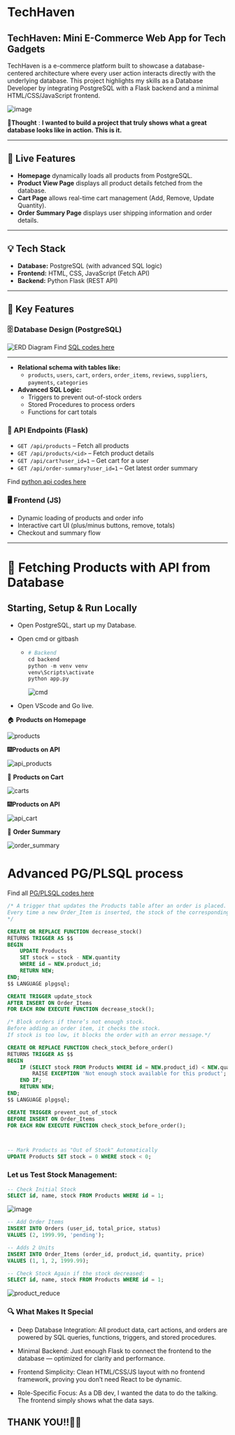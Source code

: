 # TechHaven

## TechHaven: Mini E-Commerce Web App for Tech Gadgets

TechHaven is a e-commerce platform built to showcase a database-centered architecture where every user action interacts directly with the underlying database. This project highlights my skills as a Database Developer by integrating PostgreSQL with a Flask backend and a minimal HTML/CSS/JavaScript frontend.

![image](https://github.com/user-attachments/assets/cad4272f-26fc-4e94-8b09-189cc9901253)


💭**Thought** : **I wanted to build a project that truly shows what a great database looks like in action. This is it.**

---

## 🚀 Live Features
- **Homepage** dynamically loads all products from PostgreSQL.
- **Product View Page** displays all product details fetched from the database.
- **Cart Page** allows real-time cart management (Add, Remove, Update Quantity).
- **Order Summary Page** displays user shipping information and order details.

---

## 💡 Tech Stack
- **Database:** PostgreSQL (with advanced SQL logic)
- **Frontend:** HTML, CSS, JavaScript (Fetch API)
- **Backend:** Python Flask (REST API)

---

## 🧠 Key Features
### 🗄️ Database Design (PostgreSQL)
![ERD Diagram](https://github.com/user-attachments/assets/9a5a06c4-f46f-4fb3-be65-13b33a2764c2)
Find [SQL codes here](https://github.com/Teekafey/Tech_Haven/blob/main/Tables%20and%20Relationships.sql)

---------
- **Relational schema with tables like:** 
  - `products`, `users`, `cart`, `orders`, `order_items`, `reviews`, `suppliers`, `payments`, `categories`
- **Advanced SQL Logic:**
  - Triggers to prevent out-of-stock orders
  - Stored Procedures to process orders
  - Functions for cart totals

### 🧩 API Endpoints (Flask)
- `GET /api/products` – Fetch all products
- `GET /api/products/<id>` – Fetch product details
- `GET /api/cart?user_id=1` – Get cart for a user
- `GET /api/order-summary?user_id=1` – Get latest order summary

Find [python api codes here](https://github.com/Teekafey/Tech_Haven/blob/main/Python_api.py)

### 🖥️ Frontend (JS)
- Dynamic loading of products and order info
- Interactive cart UI (plus/minus buttons, remove, totals)
- Checkout and summary flow

---
# 🚀 Fetching Products with API from Database 
## Starting, Setup & Run Locally

- Open PostgreSQL, start up my Database.
- Open cmd or gitbash
    - ```python
      # Backend
      cd backend
      python -m venv venv
      venv\Scripts\activate
      python app.py
      ```
      ![cmd ](https://github.com/user-attachments/assets/4350c583-e77d-4432-a40f-bf53a7af2e3a)

- Open VScode and Go live.

  
🏠 **Products on Homepage**

![products](https://github.com/user-attachments/assets/847dd404-518c-4139-a830-e9983f7d7d3e)

🎆**Products on API**

![api_products](https://github.com/user-attachments/assets/fa384615-d618-4867-b24a-7c51476fbd24)

🛒 **Products on Cart**

![carts](https://github.com/user-attachments/assets/37f6d9c5-3803-4821-8753-5fc5d4c80bc7)

🎆**Products on API**

![api_cart](https://github.com/user-attachments/assets/af871d10-37be-498f-9e65-9a865476cf9a)

💱 **Order Summary** 

![order_summary](https://github.com/user-attachments/assets/3320234f-8afe-4b42-8cd7-f8e2fbc4764f)

# Advanced PG/PLSQL process
Find all [PG/PLSQL codes here](https://github.com/Teekafey/Tech_Haven/blob/main/Triggers%20and%20Functions.sql)

```SQL
/* A trigger that updates the Products table after an order is placed.
Every time a new Order_Item is inserted, the stock of the corresponding product is reduced.
*/

CREATE OR REPLACE FUNCTION decrease_stock()
RETURNS TRIGGER AS $$
BEGIN
    UPDATE Products
    SET stock = stock - NEW.quantity
    WHERE id = NEW.product_id;
    RETURN NEW;
END;
$$ LANGUAGE plpgsql;

CREATE TRIGGER update_stock
AFTER INSERT ON Order_Items
FOR EACH ROW EXECUTE FUNCTION decrease_stock();

/* Block orders if there’s not enough stock.
Before adding an order item, it checks the stock.
If stock is too low, it blocks the order with an error message.*/

CREATE OR REPLACE FUNCTION check_stock_before_order()
RETURNS TRIGGER AS $$
BEGIN
    IF (SELECT stock FROM Products WHERE id = NEW.product_id) < NEW.quantity THEN
        RAISE EXCEPTION 'Not enough stock available for this product';
    END IF;
    RETURN NEW;
END;
$$ LANGUAGE plpgsql;

CREATE TRIGGER prevent_out_of_stock
BEFORE INSERT ON Order_Items
FOR EACH ROW EXECUTE FUNCTION check_stock_before_order();



-- Mark Products as "Out of Stock" Automatically
UPDATE Products SET stock = 0 WHERE stock < 0;
```

### Let us Test Stock Management:
```SQL
-- Check Initial Stock
SELECT id, name, stock FROM Products WHERE id = 1;
```
![image](https://github.com/user-attachments/assets/52832e92-cb9d-4431-ab86-ddbbe27ff418)

```SQL
-- Add Order Items 
INSERT INTO Orders (user_id, total_price, status) 
VALUES (2, 1999.99, 'pending');

-- Adds 2 Units 
INSERT INTO Order_Items (order_id, product_id, quantity, price)
VALUES (1, 1, 2, 1999.99);

-- Check Stock Again if the stock decreased:
SELECT id, name, stock FROM Products WHERE id = 1;
```
![product_reduce](https://github.com/user-attachments/assets/6329a25a-dbc3-477d-9af7-85a2570ba4be)

### 🔍 What Makes It Special
- Deep Database Integration: All product data, cart actions, and orders are powered by SQL queries, functions, triggers, and stored procedures.

- Minimal Backend: Just enough Flask to connect the frontend to the database — optimized for clarity and performance.

- Frontend Simplicity: Clean HTML/CSS/JS layout with no frontend framework, proving you don’t need React to be dynamic.

- Role-Specific Focus: As a DB dev, I wanted the data to do the talking. The frontend simply shows what the data says.

## THANK YOU!!🙏🏽
